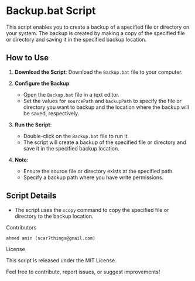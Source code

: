 # Backup.bat Script

This script enables you to create a backup of a specified file or directory on your system. The backup is created by making a copy of the specified file or directory and saving it in the specified backup location.

## How to Use

1. **Download the Script**: Download the `Backup.bat` file to your computer.

2. **Configure the Backup**:
   - Open the `Backup.bat` file in a text editor.
   - Set the values for `sourcePath` and `backupPath` to specify the file or directory you want to backup and the location where the backup will be saved, respectively.

3. **Run the Script**:
   - Double-click on the `Backup.bat` file to run it.
   - The script will create a backup of the specified file or directory and save it in the specified backup location.

4. **Note**:
   - Ensure the source file or directory exists at the specified path.
   - Specify a backup path where you have write permissions.

## Script Details

- The script uses the `xcopy` command to copy the specified file or directory to the backup location.



Contributors

    ahmed amin (scar7things@gmail.com)

License

This script is released under the MIT License.

Feel free to contribute, report issues, or suggest improvements!


